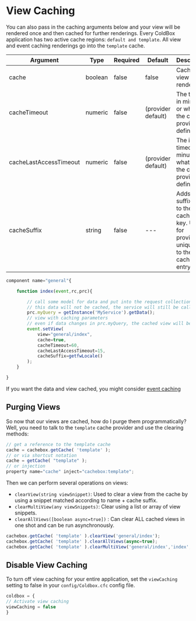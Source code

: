 # View Caching

You can also pass in the caching arguments below and your view will be rendered once and then cached for further renderings. Every ColdBox application has two active cache regions: `default and template`. All view and event caching renderings go into the `template` cache.

| Argument               | Type    | Required | Default            | Description                                                                               |
| ---------------------- | ------- | -------- | ------------------ | ----------------------------------------------------------------------------------------- |
| cache                  | boolean | false    | false              | Cache the view to be rendered                                                             |
| cacheTimeout           | numeric | false    | (provider default) | The timeout in minutes or whatever the cache provider defines                             |
| cacheLastAccessTimeout | numeric | false    | (provider default) | The idle timeout in minutes or whatever the cache provider defines                        |
| cacheSuffix            | string  | false    | ---                | Adds a suffix key to the cached key. Used for providing uniqueness to the cacheable entry |

```javascript
component name="general"{

    function index(event,rc,prc){

        // call some model for data and put into the request collection
        // this data will not be cached, the service will still be called for each request
        prc.myQuery = getInstance('MyService').getData();    
        // view with caching parameters
        // even if data changes in prc.myQuery, the cached view will be returned
        event.setView(
            view="general/index",
            cache=true,
            cacheTimeout=60,
            cacheLastAccessTimeout=15,
            cacheSuffix=getfwLocale()
        );
    }

}
```

If you want the data and view cached, you might consider [event caching](/the-basics/event-handlers/event-caching)






## Purging Views

So now that our views are cached, how do I purge them programmatically? Well, you need to talk to the `template` cache provider and use the clearing methods:

```javascript
// get a reference to the template cache
cache = cachebox.getCache( 'template' );
// or via shortcut notation
cache = getCache( "template" );
// or injection
property name="cache" inject="cachebox:template";
```

Then we can perform several operations on views:

* `clearView(string viewSnippet)`: Used to clear a view from the cache by using a snippet matched according to name + cache suffix.
* `clearMultiView(any viewSnippets)`: Clear using a list or array of view snippets.
* `clearAllViews([boolean async=true])` : Can clear ALL cached views in one shot and can be run asynchronously.

```javascript
cachebox.getCache( 'template' ).clearView('general/index');
cachebox.getCache( 'template' ).clearAllViews(async=true);
cachebox.getCache( 'template' ).clearMultiView('general/index','index','home');
```

## Disable View Caching

To turn off view caching for your entire application, set the `viewCaching` setting to false in your `config/Coldbox.cfc` config file.

```javascript
coldbox = {
// Activate view caching
viewCaching = false
}
```
